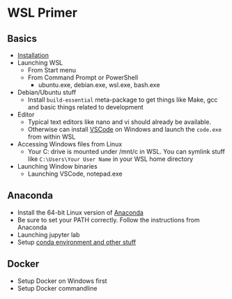 # WSL Primer

## Basics
  - [Installation](https://docs.microsoft.com/en-us/windows/wsl/about)
  - Launching WSL
    - From Start menu
    - From Command Prompt or PowerShell
      - ubuntu.exe, debian.exe, wsl.exe, bash.exe
  - Debian/Ubuntu stuff
    - Install `build-essential` meta-package to get things like Make, gcc and basic things related to development
  - Editor
    - Typical text editors like nano and vi should already be available.
    - Otherwise can install [VSCode](https://code.visualstudio.com/) on Windows and launch the `code.exe` from within WSL
  - Accessing Windows files from Linux
    - Your C: drive is mounted under /mnt/c in WSL. You can symlink stuff like `C:\Users\Your User Name` in your WSL home directory
  - Launching Window binaries
    - Launching VSCode, notepad.exe

## Anaconda
  - Install the 64-bit Linux version of [Anaconda](https://www.anaconda.com/download/#linux)
  - Be sure to set your PATH correctly. Follow the instructions from Anaconda
  - Launching jupyter lab
  - Setup [conda environment and other stuff](https://docs.anaconda.com/anaconda/)

## Docker
  - Setup Docker on Windows first
  - Setup Docker commandline


  